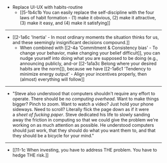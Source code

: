 - Replace UI-UX with habits-routine
  - [[5-1b4c1b You can easily replace the self-discipline with the four laws of habit formation - (1) make it obvious, (2) make it attractive, (3) make it easy, and (4) make it satisfying]]
---
- [[2-1a6c 'Inertia' - In most ordinary moments the situation thinks for us, and these seemingly insignificant decisions compound.]]
  - When combined with [[2-4a 'Commitment & Consistency bias' - To change your behavior, make changing your belief difficult]], you can nudge yourself into doing what you are supposed to be doing (e.g., announcing publicly, and-or [[2-1a1a3c Belong where your desired habits are the norm]]), because we have [[2-1a6c1 'Tendency to minimize energy output' - Align your incentives properly, then (almost) everything will follow]]
---
- "Steve also understood that computers shouldn't require any effort to operate. There should be no _computing overhead_. Want to make things bigger? Pinch to zoom. Want to watch a video? Just hold your phone sideways. Need to scroll? Literally flick the page down as if it were a _sheet of fucking paper_. Steve dedicated his life to slowly sanding away the friction in computing so that we could give the problem we're working on as much attention as possible. He understood computers should just work, that they should do what you want them to, and that they should be a bicycle for your mind."
---
- [[11-1c When investing, you have to address THE problem. You have to hedge THE risk.]]
